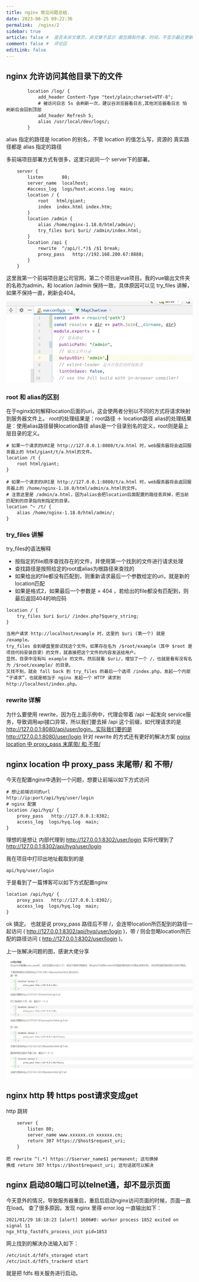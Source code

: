 ```yaml
---
title: nginx 常见问题总结.
date: 2023-06-25 09:22:36
permalink:  /nginx/2
sidebar: true
article: false #  是否未非文章页，非文章不显示 面包屑和作者、时间，不显示最近更新栏，不会参与到最近更新文章的数据计算中
comment: false #  评论区
editLink: false
---
```




## nginx 允许访问其他目录下的文件
```
        location /log/ {
            add_header Content-Type "text/plain;charset=UTF-8";
            # 被访问日志 5s 会刷新一次，建议谷浏览器看日志,其他浏览器看日志 怕 刷新后会回到顶部
            add_header Refresh 5;
            alias /usr/local/dev/logs/;
        }
```
alias 指定的路径是 location 的别名，不管 location 的值怎么写，资源的 真实路径都是 alias 指定的路径

多前端项目部署方式有很多，这里只说同一个 server下的部署。
```
    server {
        listen       80;
        server_name  localhost;
        #access_log  logs/host.access.log  main;
        location / {
            root   html/giant;
            index  index.html index.htm;
        }
        location /admin {
            alias /home/nginx-1.18.0/html/admin/;
            try_files $uri $uri/ /admin/index.html;
        }
        location /api {
            rewrite  ^/api/(.*)$ /$1 break;
            proxy_pass   http://192.168.200.67:8888;
        }
    }

```
这里我第一个前端项目是公司官网，第二个项目是vue项目。我的vue输出文件夹的名称为admin，和 location /admin 保持一致，具体原因可以见 try_files 讲解，如果不保持一直，刷新会404。

![](/assets/img/nginx/2/img_1.png)

### root 和 alias的区别
在于nginx如何解释location后面的uri，这会使两者分别以不同的方式将请求映射到服务器文件上。
root的处理结果是：root路径 ＋ location路径
alias的处理结果是：使用alias路径替换location路径
alias是一个目录别名的定义，root则是最上层目录的定义。
```
# 如果一个请求的URI是 http://127.0.0.1:8080/t/a.html 时，web服务器将会返回服务器上的 html/giant/t/a.html的文件。
location /t {
	root html/giant;
}

# 如果一个请求的URI是 http://127.0.0.1:8080/t/a.html 时，web服务器将会返回服务器上的 /home/nginx-1.18.0/html/admin/a.html的文件。
# 注意这里是 /admin/a.html，因为alias会把location后面配置的路径丢弃掉，把当前匹配到的目录指向到指定的目录。
location ^~ /t/ {
	alias /home/nginx-1.18.0/html/admin/;
}
```

### try_files 讲解
try_files的语法解释
* 按指定的file顺序查找存在的文件，并使用第一个找到的文件进行请求处理
* 查找路径是按照给定的root或alias为根路径来查找的
* 如果给出的file都没有匹配到，则重新请求最后一个参数给定的uri，就是新的location匹配
* 如果是格式2，如果最后一个参数是 = 404 ，若给出的file都没有匹配到，则最后返回404的响应码
```
location / {
    try_files $uri $uri/ /index.php?$query_string;
}
```
```
当用户请求 http://localhost/example 时，这里的 $uri (第一个) 就是 /example。 
try_files 会到硬盘里尝试找这个文件。如果存在名为 /$root/example（其中 $root 是项目代码安装目录）的文件，就直接把这个文件的内容发送给用户。 
显然，目录中没有叫 example 的文件。然后就看 $uri/，增加了一个 /，也就是看有没有名为 /$root/example/ 的目录。 
又找不到，就会 fall back 到 try_files 的最后一个选项 /index.php，发起一个内部 “子请求”，也就是相当于 nginx 发起一个 HTTP 请求到 http://localhost/index.php。
```
### rewrite 详解
为什么要使用 rewrite，因为在上面示例中，代理会带着 /api 一起发向 service服务，导致调用api接口异常，所以我们要去掉 /api 这个前缀，如代理请求的是 http://127.0.0.1:8080/api/user/login，实际我们要的是 http://127.0.0.1:8080/user/login
针对 rewrite 的方式还有更好的解决方案 [nginx location 中 proxy_pass 末尾带/ 和 不带/](https://www.jianshu.com/p/82ed25e6862f)


## nginx location 中 proxy_pass 末尾带/ 和 不带/
今天在配置nginx中遇到一个问题，想要让前端以如下方式访问

```
# 想让前端访问的url
http://ip:port/api/hyq/user/login
# nginx 配置
location /api/hyq/ {
    proxy_pass   http://127.0.0.1:8302;
    access_log  logs/hyq.log  main;
}
```
理想的是想让 内部代理到 http://127.0.0.1:8302/user/login
实际代理到了 http://127.0.0.1:8302/api/hyq/user/login

我在项目中打印出地址截取到的是

```
api/hyq/user/login
```

于是看到了一篇博客可以如下方式配置nginx

```
location /api/hyq/ {
    proxy_pass   http://127.0.0.1:8302/;
    access_log  logs/hyq.log  main;
}
```

ok 搞定。
也就是说 proxy_pass 路径后不带 /，会连带location所匹配到的路径一起访问 ( http://127.0.0.1:8302/api/hyq/user/login )，带 / 则会忽略location所匹配的路径访问 ( http://127.0.0.1:8302/user/login )。

上一张解决问题的图，感谢大佬分享

![](/assets/img/nginx/2/img.png)

## nginx http 转 https post请求变成get

http 跳转
```
    server {
        listen 80;
        server_name www.xxxxxx.cn xxxxxx.cn;   
        return 307 https://$host$request_uri;
    }

把 rewrite ^(.*) https://$server_name$1 permanent; 这句换掉
换成 return 307 https://$host$request_uri; 这句话就可以解决
```

## nginx 启动80端口可以telnet通，却不显示页面

今天意外的情况，导致服务器重启，重启后启动nginx访问页面的时候，页面一直在load。
查了很多原因，发现 nginx 里得 error.log 一直输出如下：
```
2021/01/29 18:18:23 [alert] 1606#0: worker process 1852 exited on signal 11
ngx_http_fastdfs_process_init pid=1853
```
网上找到的解决办法输入如下：
```
/etc/init.d/fdfs_storaged start
/etc/init.d/fdfs_trackerd start
```
就是把 fdfs 相关服务进行启动。

